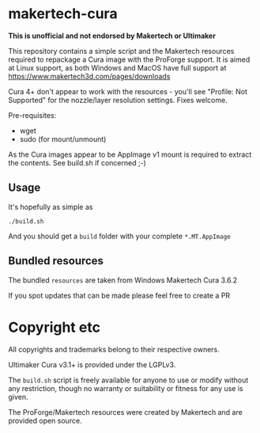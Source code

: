 # makertech-cura

**This is unofficial and not endorsed by Makertech or Ultimaker**

This repository contains a simple script and the Makertech resources required to repackage a Cura image with the ProForge support. It is aimed at Linux support, as both Windows and MacOS have full support at https://www.makertech3d.com/pages/downloads

Cura 4+ don't appear to work with the resources - you'll see "Profile: Not Supported" for the nozzle/layer resolution settings. Fixes welcome.

Pre-requisites:

- wget
- sudo (for mount/unmount)

As the Cura images appear to be AppImage v1 mount is required to extract the contents. See build.sh if concerned ;-)

## Usage

It's hopefully as simple as

```./build.sh```

And you should get a `build` folder with your complete `*.MT.AppImage`

## Bundled resources

The bundled `resources` are taken from Windows Makertech Cura 3.6.2

If you spot updates that can be made please feel free to create a PR

# Copyright etc

All copyrights and trademarks belong to their respective owners.

Ultimaker Cura v3.1+ is provided under the LGPLv3.

The `build.sh` script is freely available for anyone to use or modify without any restriction, though no warranty or suitability or fitness for any use is given.

The ProForge/Makertech resources were created by Makertech and are provided open source.
